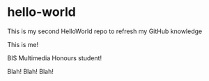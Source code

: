 # hello-world
This is my second HelloWorld repo to refresh my GitHub knowledge

This is me!

BIS Multimedia Honours student!

Blah! Blah! Blah!
